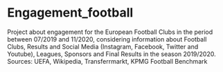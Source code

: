 # Engagement_football
Project about engagement for the European Football Clubs in the period between 07/2019 and 11/2020, considering information about Football Clubs, Results and Social Media
(Instagram, Facebook, Twitter and Youtube), Leagues, Sponsors and Final Results in the season 2019/2020.
Sources: UEFA, Wikipedia, Transferrmarkt, KPMG Football Benchmark
